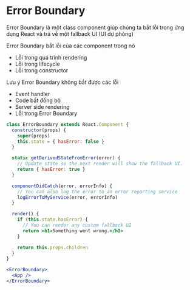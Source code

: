 # Error Boundary

Error Boundary là một class component giúp chúng ta bắt lỗi trong ứng dụng React và trả về một fallback UI (UI dự phòng)

Error Boundary bắt lỗi của các component trong nó

- Lỗi trong quá trình rendering
- Lỗi trong lifecycle
- Lỗi trong constructor

Lưu ý Error Boundary không bắt được các lỗi

- Event handler
- Code bất đồng bộ
- Server side rendering
- Lỗi trong Error Boundary

```jsx
class ErrorBoundary extends React.Component {
  constructor(props) {
    super(props)
    this.state = { hasError: false }
  }

  static getDerivedStateFromError(error) {
    // Update state so the next render will show the fallback UI.
    return { hasError: true }
  }

  componentDidCatch(error, errorInfo) {
    // You can also log the error to an error reporting service
    logErrorToMyService(error, errorInfo)
  }

  render() {
    if (this.state.hasError) {
      // You can render any custom fallback UI
      return <h1>Something went wrong.</h1>
    }

    return this.props.children
  }
}
```

```jsx
<ErrorBoundary>
  <App />
</ErrorBoundary>
```
